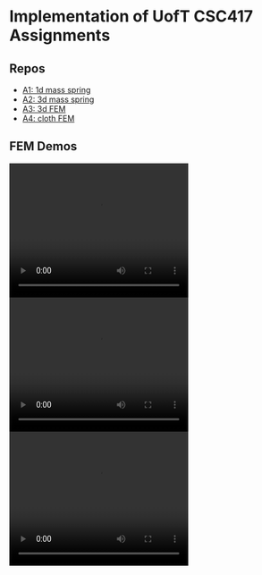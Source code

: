 # Implementation of UofT CSC417 Assignments

## Repos

- [A1: 1d mass spring](https://github.com/H-YWu/CSC2549-a1-mass-spring-1d)
- [A2: 3d mass spring](https://github.com/H-YWu/CSC417-a2-mass-spring-3d)
- [A3: 3d FEM](https://github.com/H-YWu/CSC417-a3-finite-elements-3d)
- [A4: cloth FEM](https://github.com/H-YWu/CSC417-a4-cloth-simulation)

## FEM Demos

<video width="320" height="240" controls>
  <source src="demos/arma.mp4" type="video/mp4">
</video>

<video width="320" height="240" controls>
  <source src="demos/bunny.mp4" type="video/mp4">
</video>

<video width="320" height="240" controls>
  <source src="demos/cloth.mp4" type="video/mp4">
</video>
